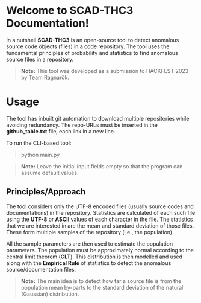# Welcome to SCAD-THC3 Documentation!

In a nutshell **SCAD-THC3** is an open-source tool to detect anomalous source code objects (files) in a code repository. The tool uses the fundamental principles of probability and statistics to find anomalous source files in a repository.

>**Note:** This tool was developed as a submission to HACKFEST 2023 by Team Ragnarök.


# Usage

The tool has inbuilt git automation to download multiple repositories while avoiding redundancy. The repo-URLs must be inserted in the **github_table.txt** file, each link in a new line.

To run the CLI-based tool:
>python main.py

>**Note:** Leave the initial input fields empty so that the program can assume default values.



## Principles/Approach

The tool considers only the UTF-8 encoded files (usually source codes and documentations) in the repository. Statistics are calculated of each such file using the **UTF-8** or **ASCII** values of each character in the file. The statistics that we are interested in are the mean and standard deviation of those files. These form multiple samples of the repository (i.e., the population).

All the sample parameters are then used to estimate the population parameters. The population must be approximately normal according to the central limit theorem (**CLT**). This distribution is then modelled and used along with the **Empirical Rule** of statistics to detect the anomalous source/documentation files.

>**Note:** The main idea is to detect how far a source file is from the population mean by-parts to the standard deviation of the natural (Gaussian) distribution.